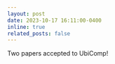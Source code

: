 ```yaml
---
layout: post
date: 2023-10-17 16:11:00-0400
inline: true
related_posts: false
---
```


Two papers accepted to UbiComp! 
